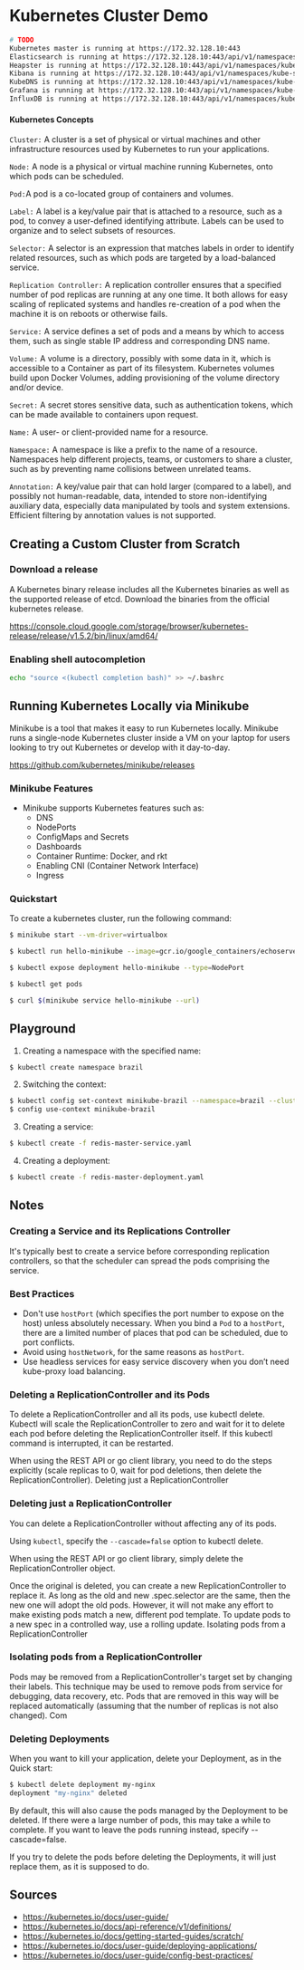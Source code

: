 # Kubernetes Cluster Demo

```bash
# TODO
Kubernetes master is running at https://172.32.128.10:443
Elasticsearch is running at https://172.32.128.10:443/api/v1/namespaces/kube-system/services/elasticsearch-logging/proxy
Heapster is running at https://172.32.128.10:443/api/v1/namespaces/kube-system/services/heapster/proxy
Kibana is running at https://172.32.128.10:443/api/v1/namespaces/kube-system/services/kibana-logging/proxy
KubeDNS is running at https://172.32.128.10:443/api/v1/namespaces/kube-system/services/kube-dns/proxy
Grafana is running at https://172.32.128.10:443/api/v1/namespaces/kube-system/services/monitoring-grafana/proxy
InfluxDB is running at https://172.32.128.10:443/api/v1/namespaces/kube-system/services/monitoring-influxdb/proxy
```

#### Kubernetes Concepts

  `Cluster:` A cluster is a set of physical or virtual machines and other infrastructure resources used by Kubernetes to run your applications.

  `Node:` A node is a physical or virtual machine running Kubernetes, onto which pods can be scheduled.

  `Pod:`A pod is a co-located group of containers and volumes.

  `Label:` A label is a key/value pair that is attached to a resource, such as a pod, to convey a user-defined identifying attribute. Labels can be used to organize and to select subsets of resources.

  `Selector:` A selector is an expression that matches labels in order to identify related resources, such as which pods are targeted by a load-balanced service.

  `Replication Controller:` A replication controller ensures that a specified number of pod replicas are running at any one time. It both allows for easy scaling of replicated systems and handles re-creation of a pod when the machine it is on reboots or otherwise fails.

  `Service:` A service defines a set of pods and a means by which to access them, such as single stable IP address and corresponding DNS name.

  `Volume:` A volume is a directory, possibly with some data in it, which is accessible to a Container as part of its filesystem. Kubernetes volumes build upon Docker Volumes, adding provisioning of the volume directory and/or device.

  `Secret:` A secret stores sensitive data, such as authentication tokens, which can be made available to containers upon request.

  `Name:` A user- or client-provided name for a resource.

  `Namespace:` A namespace is like a prefix to the name of a resource. Namespaces help different projects, teams, or customers to share a cluster, such as by preventing name collisions between unrelated teams.

  `Annotation:` A key/value pair that can hold larger (compared to a label), and possibly not human-readable, data, intended to store non-identifying auxiliary data, especially data manipulated by tools and system extensions. Efficient filtering by annotation values is not supported.

## Creating a Custom Cluster from Scratch

### Download a release

A Kubernetes binary release includes all the Kubernetes binaries as well as the supported release of etcd. Download the binaries from the official kubernetes release.

https://console.cloud.google.com/storage/browser/kubernetes-release/release/v1.5.2/bin/linux/amd64/

### Enabling shell autocompletion

```bash
echo "source <(kubectl completion bash)" >> ~/.bashrc
```

## Running Kubernetes Locally via Minikube

Minikube is a tool that makes it easy to run Kubernetes locally. Minikube runs a single-node Kubernetes cluster inside a VM on your laptop for users looking to try out Kubernetes or develop with it day-to-day.

https://github.com/kubernetes/minikube/releases

### Minikube Features

  - Minikube supports Kubernetes features such as:
    - DNS
    - NodePorts
    - ConfigMaps and Secrets
    - Dashboards
    - Container Runtime: Docker, and rkt
    - Enabling CNI (Container Network Interface)
    - Ingress

### Quickstart

To create a kubernetes cluster, run the following command:

```bash
$ minikube start --vm-driver=virtualbox

$ kubectl run hello-minikube --image=gcr.io/google_containers/echoserver:1.4 --port=8080

$ kubectl expose deployment hello-minikube --type=NodePort

$ kubectl get pods

$ curl $(minikube service hello-minikube --url)
```

## Playground

1. Creating a namespace with the specified name:

```bash
$ kubectl create namespace brazil
```

2. Switching the context:

```bash
$ kubectl config set-context minikube-brazil --namespace=brazil --cluster=minikube --user=minikube
$ config use-context minikube-brazil
```

3. Creating a service:

```bash
$ kubectl create -f redis-master-service.yaml
```

4. Creating a deployment:

```bash
$ kubectl create -f redis-master-deployment.yaml
```

## Notes

### Creating a Service and its Replications Controller

It's typically best to create a service before corresponding replication controllers, so that the scheduler can spread the pods comprising the service.

### Best Practices

  - Don't use `hostPort` (which specifies the port number to expose on the host) unless absolutely necessary. When you bind a `Pod` to a `hostPort`, there are a limited number of places that pod can be scheduled, due to port conflicts.
  - Avoid using `hostNetwork`, for the same reasons as `hostPort`.
  - Use headless services for easy service discovery when you don’t need kube-proxy load balancing.

### Deleting a ReplicationController and its Pods

To delete a ReplicationController and all its pods, use kubectl delete. Kubectl will scale the ReplicationController to zero and wait for it to delete each pod before deleting the ReplicationController itself. If this kubectl command is interrupted, it can be restarted.

When using the REST API or go client library, you need to do the steps explicitly (scale replicas to 0, wait for pod deletions, then delete the ReplicationController).
Deleting just a ReplicationController

### Deleting just a ReplicationController

You can delete a ReplicationController without affecting any of its pods.

Using `kubectl`, specify the `--cascade=false` option to kubectl delete.

When using the REST API or go client library, simply delete the ReplicationController object.

Once the original is deleted, you can create a new ReplicationController to replace it. As long as the old and new .spec.selector are the same, then the new one will adopt the old pods. However, it will not make any effort to make existing pods match a new, different pod template. To update pods to a new spec in a controlled way, use a rolling update.
Isolating pods from a ReplicationController

### Isolating pods from a ReplicationController

Pods may be removed from a ReplicationController's target set by changing their labels. This technique may be used to remove pods from service for debugging, data recovery, etc. Pods that are removed in this way will be replaced automatically (assuming that the number of replicas is not also changed).
Com

### Deleting Deployments

When you want to kill your application, delete your Deployment, as in the Quick start:

```bash
$ kubectl delete deployment my-nginx
deployment "my-nginx" deleted
```

By default, this will also cause the pods managed by the Deployment to be deleted. If there were a large number of pods, this may take a while to complete. If you want to leave the pods running instead, specify --cascade=false.

If you try to delete the pods before deleting the Deployments, it will just replace them, as it is supposed to do.

## Sources

  - https://kubernetes.io/docs/user-guide/
  - https://kubernetes.io/docs/api-reference/v1/definitions/
  - https://kubernetes.io/docs/getting-started-guides/scratch/
  - https://kubernetes.io/docs/user-guide/deploying-applications/
  - https://kubernetes.io/docs/user-guide/config-best-practices/
